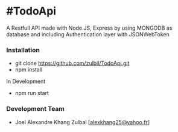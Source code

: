 #TodoApi
=========================

<p>
    A Restfull API made with Node.JS, Express by using MONGODB as database and including Authentication layer with JSONWebToken
</p>



### Installation

- git clone https://github.com/zulbil/TodoApi.git
- npm install

In Development
- npm run start

### Development Team

- Joel Alexandre Khang Zulbal [alexkhang25@yahoo.fr]
